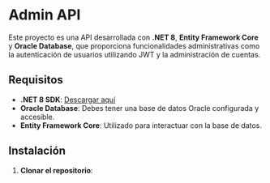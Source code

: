 # Admin API

Este proyecto es una API desarrollada con **.NET 8**, **Entity Framework Core** y **Oracle Database**, que proporciona funcionalidades administrativas como la autenticación de usuarios utilizando JWT y la administración de cuentas.

## Requisitos

- **.NET 8 SDK**: [Descargar aquí](https://dotnet.microsoft.com/en-us/download/dotnet/8.0)
- **Oracle Database**: Debes tener una base de datos Oracle configurada y accesible.
- **Entity Framework Core**: Utilizado para interactuar con la base de datos.

## Instalación

1. **Clonar el repositorio**:

